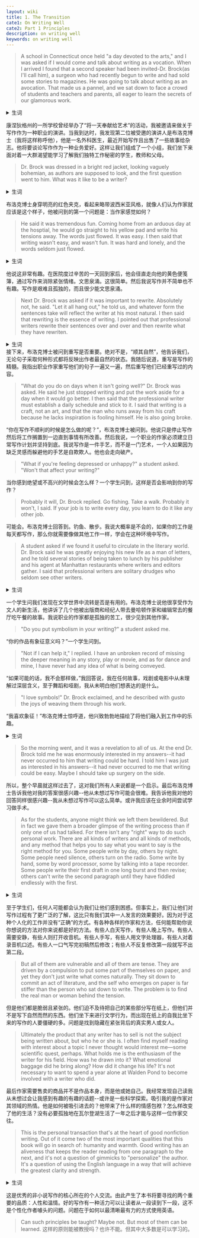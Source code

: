 ```yaml
---
layout: wiki
title: 1. The Transition
cate1: On Writing Well
cate2: Part 1 Principles
description: on writing well
keywords: on writing well
---
```


> A school in Connecticut once held "a day devoted to the arts," and I was asked if I would come and talk about writing as a vocation. When I arrived I found that a second speaker had been invited-Dr. Brock(as I'll call him), a surgeon who had recently begun to write and had sold some stories to magazines. He was going to talk about writing as an avocation. That made us a pannel, and we sat down to face a crowd of students and teachers and parents, all eager to learn the secrets of our glamorous work.

<details>
<summary>生词</summary>

- vocation 常见释义为“职业；行业；使命；神召”
  - “She chose teaching as her vocation. ”（她选择教书作为自己的职业。）
  - “He believed that he had a vocation to preach. ”（他认为自己负有布道的使命。）
  - “vocation”强调个人认为适合自己、有内在召唤感的职业或使命。
  - “His vocation is medicine. ”（他的职业是医学。）
  - “Finding one's true vocation can bring great satisfaction. ”（找到自己真正的职业能带来极大的满足感。）

- avocation “业余爱好；副业”
  - “Painting is her avocation. ”（绘画是她的业余爱好。）
  - “He pursued his avocation of photography in his spare time. ”（他在业余时间从事摄影的爱好。）
  - “avocation”与“vocation”有所不同，“vocation”侧重于主要的、全职的职业，而“avocation”则指在主业之外所从事的活动或兴趣。
- make us a panel “组成一个专门小组；组建一个面板”
  - “They made up a panel of judges for the competition. ”（他们为比赛组成了一个评委小组。） 
  - “We need to make up a panel to evaluate the new proposals. ”（我们需要组成一个小组来评估新的提案。）
- glamorous “迷人的；富有魅力的；令人向往的”
  - “She led a glamorous life. ”（她过着迷人的生活。）
  - “The actress always appears in glamorous gowns on the red carpet. ”（这位女演员在红毯上总是身着迷人的礼服出现。）
 
</details>

康涅狄格州的一所学校曾经举办了“将一天奉献给艺术”的活动，我被邀请来做关于写作作为一种职业的演讲。当我到达时，我发现第二位被受邀的演讲人是布洛克博士（我将这样称呼他），他是一名外科医生，最近开始写作且出售了一些故事给杂志。他将要谈论写作作为一种业务爱好。这样让我们组成了一个小组，我们坐下来面对着一大群渴望能学习了解我们独特工作秘密的学生，教师和父母。

> Dr. Brock was dressed in a bright red jacket, looking vaguely bohemian, as authors are supposed to look, and the first question went to him. What was it like to be a writer?
<details>
<summary>生词</summary>

- vaguely 含糊地；不确切地” 。
  - “I remember vaguely what happened. ”（我模糊地记得所发生的事。） ；
  - “He spoke vaguely of his plans. ”（他含糊地谈到他的计划。）
- be supposed to 常见释义为“应该；被期望”。
  - “You are supposed to be here by eight. ”（你应该八点到这儿。）
  - “She was supposed to be a great singer. ”（她本该成为一名伟大的歌手。）
  - “Students are supposed to follow the school rules. ”（学生应该遵守学校的规定。）
  - “The meeting is supposed to start at 9 o'clock. ”（会议应该 9 点开始。）
- 

</details>

布洛克博士身穿明亮的红色夹克，看起来略带波西米亚风格，就像人们认为作家就应该是这个样子，他被问到的第一个问题是：当作家感觉如何？

> He said it was tremendous fun. Coming home from an arduous day at the hosptial, he would go straight to his yellow pad and write his tensions away. The words just flowed. It was easy. I then said that writing wasn't easy, and wasn't fun. It was hard and lonely, and the words seldom just flowed.

<details>
<summary>生词</summary>

- tremedous “巨大的；极大的；极好的；精彩的”
  - “She made a tremendous effort to pass the exam. ”（她为通过考试付出了极大的努力。）
  - “This is a tremendous opportunity for us. ”（这对我们来说是一个极好的机会。）
- “arduous”：形容词，意为“艰苦的；艰难的；费力的”。
  - “The arduous task was finally completed. ”（艰巨的任务终于完成了。）
- “tension”：名词，常见释义为“紧张；张力；拉力”。
  - “There is a lot of tension in the room. ”（房间里气氛很紧张。）

</details>

他说这非常有趣。在医院度过辛苦的一天回到家后，他会径直走向他的黄色便笺簿，通过写作来消除紧张情绪。文思泉涌。这很简单。然后我说写作并不简单也不有趣。写作是艰难且孤独的，而且很少能文思泉涌。

> Next Dr. Brock was asked if it was important to rewrite. Absolutely not, he said. "Let it all hang out," he told us, and whatever form the sentences take will reflect the writer at his most natural. I then said that rewriting is the essence of writing. I pointed out that professional writers rewrite their sentences over and over and then rewrite what they have rewriten.
<details>
<summary>生词</summary>

- the essence of “......的本质；......的精髓”
  - “The essence of the problem lies in the lack of communication. ”（问题的本质在于缺乏沟通。）

</details>
接下来，布洛克博士被问到重写是否重要。绝对不是，“顺其自然”，他告诉我们，无论句子采取何种形式都将反映出作者最自然的状态。我随后说道，重写是写作的精髓。我指出职业作家重写他们的句子一遍又一遍，然后重写他们已经重写过的内容。

> "What do you do on days when it isn't going well?" Dr. Brock was asked. He said he just stopped writing and put the work aside for a day when it would go better. I then said that the professional writer must establish a daily schedule and stick to it. I said that writing is a craft, not an art, and that the man who runs away from his craft because he lacks inspiration is fooling himself. He is also going broke.

“你在写作不顺利的时候是怎么做的呢？”，布洛克博士被问到。他说只是停止写作然后将工作搁置到一边直到事情有所改善。然后我说，一个职业的作家必须建立日常写作计划并坚持到底。我说写作是一件手艺，而不是一门艺术，一个人如果因为缺乏灵感而躲避他的手艺是自欺欺人。他也会走向破产。
 
>"What if you're feeling depressed or unhappy?" a student asked. "Won't that affect your writing?"

当你感到绝望或不高兴的时候会怎么样？一个学生问到，这样是否会影响到你的写作？

> Probably it will, Dr. Brock replied. Go fishing. Take a walk. Probably it won't, I said. If your job is to write every day, you learn to do it like any other job.

可能会。布洛克博士回答到。钓鱼、散步。我说大概率是不会的，如果你的工作是每天都写作，那么你就需要像做其他工作一样，学会在这种环境中写作。

> A student asked if we found it useful to circulate in the literary world. Dr. Brock said he was greatly enjoying his new life as a man of letters, and he told several stories of being taken to lunch by his publisher and his agent at Manhattan restaurants where writers and editors gather. I said that professional writers are solitary drudges who seldom see other writers.

<details>
<summary>生词</summary>

- “circulate”：动词，常见释义为“传播；流传；循环；交际”。
  - “Rumors began to circulate about his resignation. ”（有关他辞职的谣言开始流传。）
- “man of letters”：名词短语，意为“文人；学者”。
  - “He was regarded as a prominent man of letters. ”（他被视为一位杰出的文人。）
- “drudge”：名词，意思是“苦工；做苦工的人”。-
  - “He has been a drudge in the factory for years. ”（他在工厂里做苦工多年了。）

</details>


一个学生问我们发现在文学世界中流转是否是有用的。布洛克博士说他很享受作为文人的新生活，他讲诉了几个他被出版商和经纪人带去曼哈顿作家和编辑常去的餐厅吃午餐的故事。我说职业的作家都是孤独的苦工，很少见到其他作家。

> "Do you put symbolism in your writing?" a student asked me.

“你的作品有象征意义吗？”一个学生问到。

> "Not if I can help it," I replied. I have an unbroken record of missing the deeper meaning in any story, play or movie, and as for dance and mine, I have never had any idea of what is being conveyed.

“如果可能的话，我不会那样做，”我回答说，我在任何故事，戏剧或电影中从未理解过深层含义，至于舞蹈和哑剧，我从未明白他们想表达的是什么。

> "I love symbols!" Dr. Brock exclaimed, and he described with gusto the joys of weaving them through his work.

“我喜欢象征！”布洛克博士惊呼道，他兴致勃勃地描绘了将他们融入到工作中的乐趣。

<details>
<summary>生词</summary>

- “exclaim”：动词，常见释义为“呼喊；惊叫；大声说”。
  - “She exclaimed in surprise when she saw the gift. ”（当她看到礼物时惊讶地叫了起来。）
- “gusto”：名词，意为“热情；兴致；津津有味”。
  - “He ate the meal with gusto. ”（他津津有味地吃着这顿饭。）
- “weave”：动词，常见释义为“编织；编排；迂回行进”。
  - “She weaves baskets from reeds. ”（她用芦苇编篮子。）

</details>

> So the morning went, and it was a revelation to all of us. At the end Dr. Brock told me he was enormously interested in my answers--it had never occurred to him that writing could be hard. I told him I was just as interested in his answers--it had never occurred to me that writing could be easy. Maybe I should take up surgery on the side.

所以，整个早晨就这样过去了，这对我们所有人来说都是一个启示。最后布洛克博士告诉我他对我的答案很感兴趣--他从未想过写作可能会很难。我告诉他我对他的回答同样很感兴趣--我从未想过写作可以这么简单。或许我应该在业余时间尝试学习做手术。

> As for the students, anyone might think we left them bewildered. But in fact we gave them a broader glimpse of the writing process than if only one of us had talked. For there isn't any "right" way to do such personal work. There are all kinds of writers and all kinds of methods, and any method that helps you to say what you want to say is the right method for you. Some people write by day, others by night. Some people need silence, others turn on the radio. Some write by hand, some by word processor, some by talking into a tape recorder. Some people write their first draft in one long burst and then revise; others can't write the second paragraph until they have fiddled endlessly with the first.


<details>
<summary>生词</summary>

- “bewildered”：形容词，常见释义为“困惑的；不知所措的”。
  - “He looked bewildered by her question. ”（他看起来被她的问题弄糊涂了。）
- “glimpse”：名词，意为“一瞥；一看；短暂的感受”。
  - “I caught a glimpse of her in the crowd. ”（我在人群中瞥见了她一眼。）
- “fiddle”：动词，常见释义为“摆弄；乱动；欺诈”。
  - “He was fiddling with his keys. ”（他在摆弄他的钥匙。）
</details>


至于学生们，任何人可能都会认为我们让他们感到困惑。但事实上，我们让他们对写作过程有了更广泛的了解，这比只有我们其中一人发言的效果要好。因为对于这种个人化的工作并没有“正确”的方式。有各种各样的作家和方法，任何能帮助你说你想说的方法对你来说都是好的方法。有些人白天写作，有些人晚上写作。有些人需要安静，有些人则打开收音机。有些人手写，有些人用文字处理器，有些人对着录音机口述。有些人一口气写完初稿然后修改；有些人不反复修改第一段就写不出第二段。

> But all of them are vulnerable and all of them are tense. They are driven by a compulsion to put some part of themselves on paper, and yet they don't just write what comes naturally. They sit down to commit an act of literature, and the self who emerges on paper is far stiffer than the person who sat down to write. The problem is to find the real man or woman behind the tension.

但是他们都是脆弱且紧张的。他们迫不及待把自己的某些部分写在纸上，但他们并不是写下自然而然的东西。他们坐下来进行文学行为，而出现在纸上的自我比坐下来的写作的人要僵硬的多。问题是找到隐藏在紧张背后的真实男人或女人。

> Ultimately the product that any writer has to sell is not the subject being written about, but who he or she is. I often find myself reading with interest about a topic I never thought would interest me—some scientific quest, perhaps. What holds me is the enthusiasm of the writer for his field. How was he drawn into it? What emotional baggage did he bring along? How did it change his life? It's not necessary to want to spend a year alone at Walden Pond to become involved with a writer who did.

最后作家需要售卖的商品并不是作品本身，而是他或她自己。我经常发现自己读我从未想过会让我感到有趣的有趣的话题--或许是一些科学探索。吸引我的是作家对其领域的热情。他是如何被吸引进去的？他带来了什么样的情感包袱？怎么样改变了他的生活？没有必要孤独地在瓦尔登湖生活了一年之后才能与这样一位作家交往。

> This is the personal transaction that's at the heart of good nonfiction writing. Out of it come two of the most important qualities that this book will go in search of: humanity and warmth. Good writing has an aliveness that keeps the reader reading from one paragraph to the next, and it's not a question of gimmicks to "personalize" the author. It's a question of using the English language in a way that will achieve the greatest clarity and strength.

<details>
<summary>生词</summary>

- “gimmick”：名词，意为“噱头；花招；诡计”。
  - “The new product was just a marketing gimmick. ”（这个新产品只是个营销噱头。）

</details>

这是优秀的非小说写作的核心所在的个人交流。由此产生了本书将要寻找的两个重要的品质：人性和温情。好的写作有一种活力可以让读者从一段读到下一段，这不是个性化作者噱头的问题。问题在于如何以最清晰最有力的方式使用英语。

> Can such principles be taught? Maybe not. But most of them can be learned.
这样的原则能被教授吗？也许不能。但其中大多数是可以学习的。